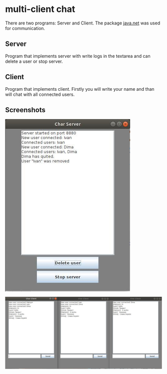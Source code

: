 # multi-client chat

There are two programs: Server and Client. The package [java.net](https://docs.oracle.com/javase/8/docs/api/java/net/package-summary.html) was used for communication.

## Server
 Program that implements server with write logs in the textarea and can delete a user or stop server.

 ## Client
 Program that implements client. Firstly you will write your name and than will chat with all connected users.

 ## Screenshots
 ![server](./Screenshots/server.jpg)

 ![clients](./Screenshots/clients.jpg)


 



